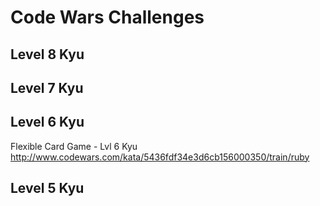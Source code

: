 # Code Wars Challenges

## Level 8 Kyu

## Level 7 Kyu

## Level 6 Kyu

Flexible Card Game - Lvl 6 Kyu
http://www.codewars.com/kata/5436fdf34e3d6cb156000350/train/ruby

## Level 5 Kyu
